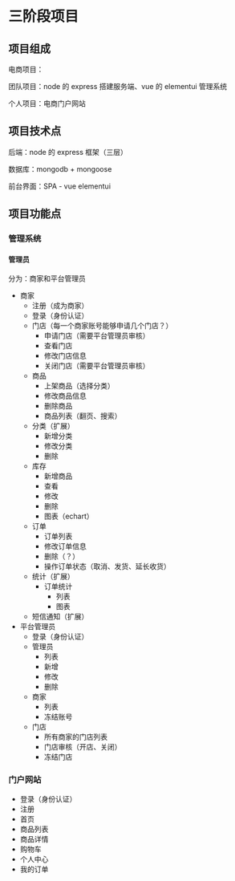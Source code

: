 # 三阶段项目

## 项目组成

电商项目：

团队项目：node 的 express 搭建服务端、vue 的 elementui 管理系统

个人项目：电商门户网站

## 项目技术点

后端：node 的 express 框架（三层）

数据库：mongodb + mongoose

前台界面：SPA - vue  elementui

## 项目功能点

### 管理系统

#### 管理员

分为：商家和平台管理员

- 商家
  - 注册（成为商家）
  - 登录（身份认证）
  - 门店（每一个商家账号能够申请几个门店？）
    - 申请门店（需要平台管理员审核）
    - 查看门店
    - 修改门店信息
    - 关闭门店（需要平台管理员审核）
  - 商品
    - 上架商品（选择分类）
    - 修改商品信息
    - 删除商品
    - 商品列表（翻页、搜索）
  - 分类（扩展）
    - 新增分类
    - 修改分类
    - 删除
  - 库存
    - 新增商品
    - 查看
    - 修改
    - 删除
    - 图表（echart）
  - 订单
    - 订单列表
    - 修改订单信息
    - 删除（？）
    - 操作订单状态（取消、发货、延长收货）
  - 统计（扩展）
    - 订单统计
      - 列表
      - 图表
  - 短信通知（扩展）
- 平台管理员
  - 登录（身份认证）
  - 管理员
    - 列表
    - 新增
    - 修改
    - 删除
  - 商家
    - 列表
    - 冻结账号
  - 门店
    - 所有商家的门店列表
    - 门店审核（开店、关闭）
    - 冻结门店

### 门户网站

- 登录（身份认证）
- 注册
- 首页
- 商品列表
- 商品详情
- 购物车
- 个人中心
- 我的订单

